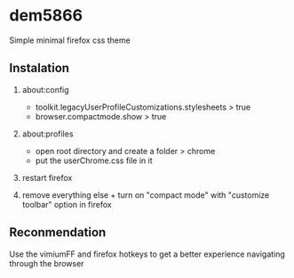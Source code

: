 # dem5866
Simple minimal firefox css theme

## Instalation

1. about:config
   - toolkit.legacyUserProfileCustomizations.stylesheets > true
   - browser.compactmode.show > true

2. about:profiles
   - open root directory and create a folder > chrome
   - put the userChrome.css file in it
  
3. restart firefox

4. remove everything else + turn on "compact mode" with "customize toolbar" option in firefox

## Reconmendation
Use the vimiumFF and firefox hotkeys to get a better experience navigating through the browser


